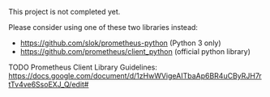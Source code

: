 This project is not completed yet.

Please consider using one of these two libraries instead:

* https://github.com/slok/prometheus-python (Python 3 only)
* https://github.com/prometheus/client_python (official python library)

TODO Prometheus Client Library Guidelines: https://docs.google.com/document/d/1zHwWVigeAITbaAp6BR4uCByRJH7rtTv4ve6SsoEXJ_Q/edit#